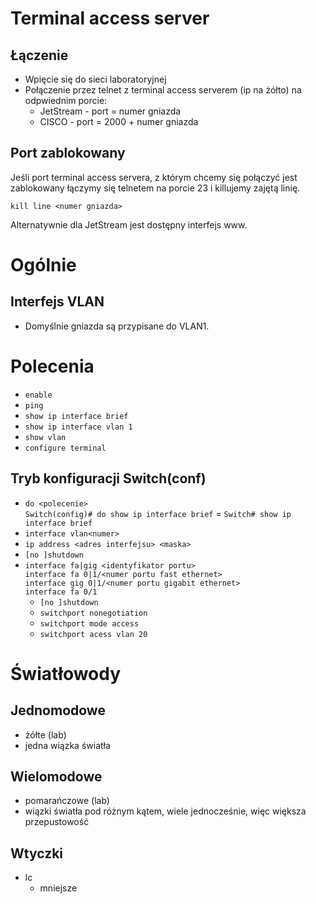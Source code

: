 # Terminal access server

## Łączenie

- Wpięcie się do sieci laboratoryjnej
- Połączenie przez telnet z terminal access serverem (ip na żółto) na odpwiednim porcie:
    - JetStream	- port = numer gniazda
    - CISCO 	- port = 2000 + numer gniazda

## Port zablokowany
Jeśli port terminal access servera, z którym chcemy się połączyć jest zablokowany łączymy się telnetem na porcie 23 i killujemy zajętą linię.

```shell
kill line <numer gniazda>
```

Alternatywnie dla JetStream jest dostępny interfejs www.

# Ogólnie

## Interfejs VLAN
- Domyślnie gniazda są przypisane do VLAN1.

# Polecenia

- `enable`
- `ping`
- `show ip interface brief`
- `show ip interface vlan 1`
- `show vlan`
- `configure terminal`

## Tryb konfiguracji Switch(conf)

- `do <polecenie>`   
    `Switch(config)# do show ip interface brief` = `Switch# show ip interface brief`
- `interface vlan<numer>`   
- `ip address <adres interfejsu> <maska>`
- `[no ]shutdown`
- `interface fa|gig <identyfikator portu>`   
    `interface fa 0|1/<numer portu fast ethernet>`   
    `interface gig 0|1/<numer portu gigabit ethernet>`   
    `interface fa 0/1`
    - `[no ]shutdown`
    - `switchport nonegotiation`
    - `switchport mode access`
    - `switchport acess vlan 20`

# Światłowody

## Jednomodowe

- żółte (lab)
- jedna wiązka światła

## Wielomodowe

- pomarańczowe (lab)
- wiązki światła pod różnym kątem, wiele jednocześnie, więc większa przepustowość

## Wtyczki

- lc
    - mniejsze

